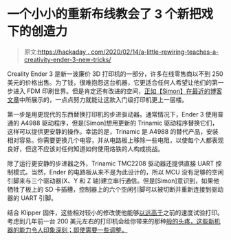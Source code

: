 # 一个小小的重新布线教会了 3 个新把戏下的创造力

> 原文:[https://hackaday . com/2020/02/14/a-little-rewiring-teaches-a-creativity-ender-3-new-tricks/](https://hackaday.com/2020/02/14/a-little-rewiring-teaches-a-creality-ender-3-new-tricks/)

Creality Ender 3 是新一波廉价 3D 打印机的一部分，许多在线零售商以不到 250 美元的价格出售。为了钱，很难抱怨这台机器，它更适合任何人希望让他们的第一步进入 FDM 印刷世界。但是肯定还有改进的空间，[正如【Simon】在最近的博客文章](https://simons.tech.blog/2020/01/19/creality-ender-3-v-1-1-3-tmc2208-uart-mod/)中所展示的，一点点努力就能让这款入门级打印机更上一层楼。

第一步是用更现代的东西替换打印机的步进驱动器。通常情况下，Ender 3 使用普通的 A4988 驱动程序，但是[Simon]想用更新的 Trinamic 驱动程序替换它们，这样可以提供更安静的操作。幸运的是，Trinamic 是 A4988 的替代产品，安装相对容易。你需要更换几个电容，并从电路板上移除一些电阻，以使每个人都表现良好，但这不应该对任何知道如何使用烙铁的人构成挑战。

除了运行更安静的步进器之外，Trinamic TMC2208 驱动器还提供直接 UART 控制模式。当然，Ender 的电路板从来不是为此设计的，所以 MCU 没有足够的空闲引脚来与三个驱动器(X、Y 和 Z 轴)建立串行通信。但是[Simon]意识到，如果他牺牲了板上的 SD 卡插槽，控制器上的六个空闲引脚可以被切断并重新连接到驱动器的 UART 引脚。

结合 Klipper 固件，这些相对较小的修改使他能够[以远高于](https://hackaday.com/2017/12/26/fast-3d-printing-with-raspberry-pi-but-not-how-you-think/)之前的速度试验打印。考虑到几年前一台 200 美元左右的打印机会给你带来的那种[般的头疼，这些新机器的能力令人印象深刻；即使需要一些调整。](https://hackaday.com/2017/12/08/how-cheap-can-a-3d-printer-get-the-anet-a8/)